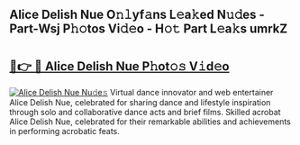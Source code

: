 ## Alice Delish Nue O𝚗𝚕yf𝚊ns L𝚎a𝚔ed N𝚞𝚍es - Part-Wsj P𝚑𝚘tos Vi𝚍𝚎o - H𝚘𝚝 Part L𝚎a𝚔s umrkZ

# <h2><a href="http://kf3lpkh.oniu.top/?m=Alice+Delish+Nue">🔗👉 🔴 Alice Delish Nue P𝚑ot𝚘𝚜 V𝚒d𝚎o</a></h2>

[![Alice Delish Nue Nu𝚍e𝚜](https://i.imgur.com/0qMVB7G.gif)](http://kf3lpkh.oniu.top/?m=Alice+Delish+Nue)
Virtual dance innovator and web entertainer Alice Delish Nue, celebrated for sharing dance and lifestyle inspiration through solo and collaborative dance acts and brief films. Skilled acrobat Alice Delish Nue, celebrated for their remarkable abilities and achievements in performing acrobatic feats.  

